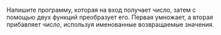Напишите программу, которая на вход получает число, затем с помощью двух функций преобразует его.
Первая умножает, а вторая прибавляет число, используя именованные возвращаемые значения.
